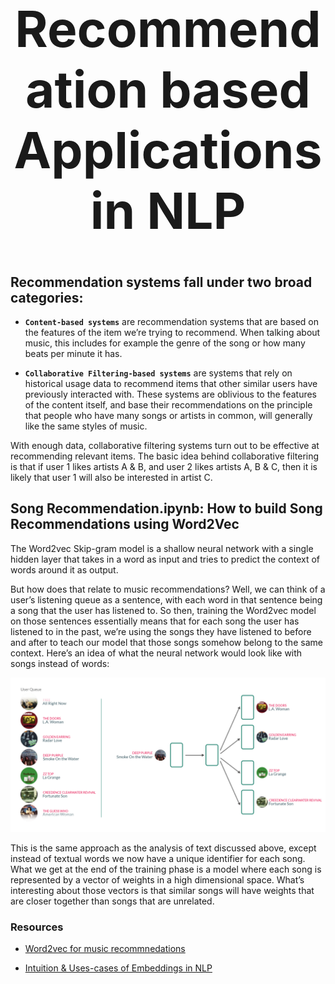<h1 align="center" style="font-size:80px">
    Recommendation based Applications in NLP
</h1>

## Recommendation systems fall under two broad categories:

- **`Content-based systems`** are recommendation systems that are based on the features of the item we’re trying to recommend. When talking about music, this includes for example the genre of the song or how many beats per minute it has.

- **`Collaborative Filtering-based systems`** are systems that rely on historical usage data to recommend items that other similar users have previously interacted with. These systems are oblivious to the features of the content itself, and base their recommendations on the principle that people who have many songs or artists in common, will generally like the same styles of music.


With enough data, collaborative filtering systems turn out to be effective at recommending relevant items. The basic idea behind collaborative filtering is that if user 1 likes artists A & B, and user 2 likes artists A, B & C, then it is likely that user 1 will also be interested in artist C.

## Song Recommendation.ipynb: How to build Song Recommendations using Word2Vec

The Word2vec Skip-gram model is a shallow neural network with a single hidden layer that takes in a word as input and tries to predict the context of words around it as output.

But how does that relate to music recommendations? Well, we can think of a user’s listening queue as a sentence, with each word in that sentence being a song that the user has listened to. So then, training the Word2vec model on those sentences essentially means that for each song the user has listened to in the past, we’re using the songs they have listened to before and after to teach our model that those songs somehow belong to the same context. Here’s an idea of what the neural network would look like with songs instead of words:

![song_recom](../../assets/images/embeddings/song_recommendation.png)

This is the same approach as the analysis of text discussed above, except instead of textual words we now have a unique identifier for each song.
What we get at the end of the training phase is a model where each song is represented by a vector of weights in a high dimensional space. What’s interesting about those vectors is that similar songs will have weights that are closer together than songs that are unrelated.

### Resources


- [Word2vec for music recommnedations](https://towardsdatascience.com/using-word2vec-for-music-recommendations-bb9649ac2484)

- [Intuition & Uses-cases of Embeddings in NLP](https://www.youtube.com/watch?v=4-QoMdSqG_I)
